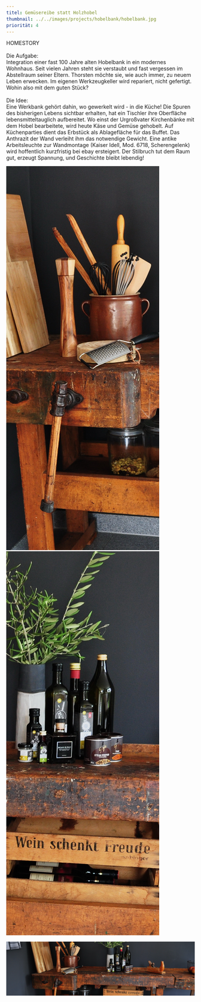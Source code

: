 ```yaml
---
titel: Gemüsereibe statt Holzhobel
thumbnail: ../../images/projects/hobelbank/hobelbank.jpg
priorität: 4
---
```


HOMESTORY <br>
<br>
Die Aufgabe:
<br>Integration einer fast 100 Jahre alten Hobelbank in ein modernes Wohnhaus. Seit vielen Jahren
steht sie verstaubt und fast vergessen im Abstellraum seiner Eltern. Thorsten möchte sie, wie auch
immer, zu neuem Leben erwecken. Im eigenen Werkzeugkeller wird repariert, nicht gefertigt. Wohin also
mit dem guten Stück?
<br>
<br>Die Idee:
<br>Eine Werkbank gehört dahin, wo gewerkelt wird - in die Küche! Die Spuren des bisherigen Lebens
sichtbar erhalten, hat ein Tischler ihre Oberfläche lebensmitteltauglich aufbereitet. Wo einst der
Urgroßvater Kirchenbänke mit dem Hobel bearbeitete, wird heute Käse und Gemüse gehobelt. Auf
Küchenparties dient das Erbstück als Ablagefläche für das Buffet. Das Anthrazit der Wand verleiht ihm
das notwendige Gewicht. Eine antike Arbeitsleuchte zur Wandmontage (Kaiser Idell, Mod. 6718,
Scherengelenk) wird hoffentlich kurzfristig bei ebay ersteigert. Der Stilbruch tut dem Raum gut,
erzeugt Spannung, und Geschichte bleibt lebendig!

![Hobelbank](../../images/projects/hobelbank/hobelbank.jpg)
![Nah](../../images/projects/hobelbank/nah.jpg)

![Längst](../../images/projects/hobelbank/laengst.jpg)
